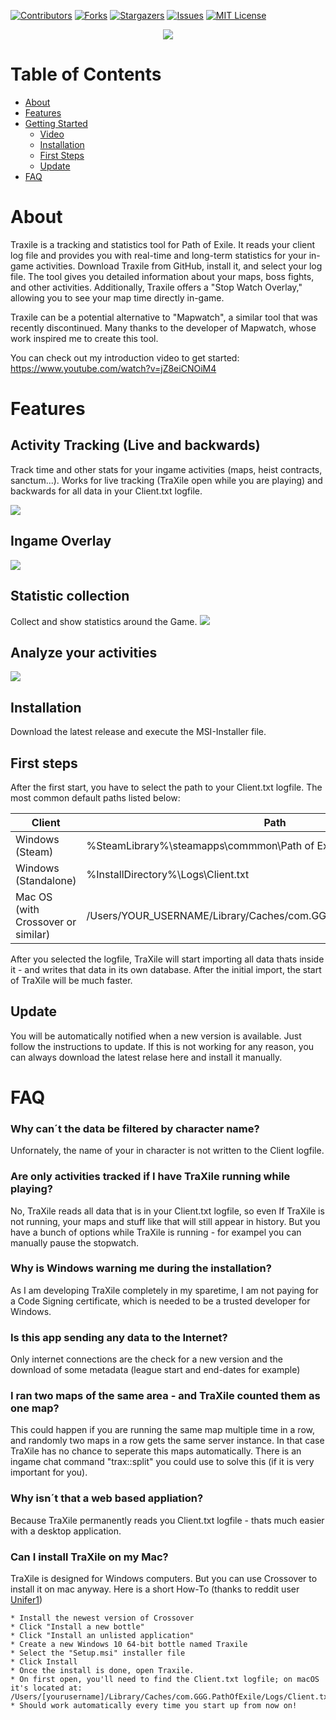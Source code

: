 <!-- Improved compatibility of back to top link: See: https://github.com/othneildrew/Best-README-Template/pull/73 -->
<a name="readme-top"></a>

[![Contributors][contributors-shield]][contributors-url]
[![Forks][forks-shield]][forks-url]
[![Stargazers][stars-shield]][stars-url]
[![Issues][issues-shield]][issues-url]
[![MIT License][license-shield]][license-url]

<div align="center">
  <a href="https://github.com/dermow/TraXile">
    <img src="https://github.com/dermow/TraXile/blob/master/TraXile/Resources/trax.jpg?raw=true" />
  </a>
</div>

# Table of Contents
<!--ts-->
   * [About](#About)
   * [Features](#Features)
   * [Getting Started](#Getting-Started)
        * [Video](#Video)
        * [Installation](#Installation)
        * [First Steps](#First-Steps)
        * [Update](#Update)
   * [FAQ](#FAQ)
<!--te-->

# About
Traxile is a tracking and statistics tool for Path of Exile. It reads your client log file and provides you with real-time and long-term statistics for your in-game activities. Download Traxile from GitHub, install it, and select your log file. The tool gives you detailed information about your maps, boss fights, and other activities. Additionally, Traxile offers a "Stop Watch Overlay," allowing you to see your map time directly in-game.

Traxile can be a potential alternative to "Mapwatch", a similar tool that was recently discontinued. Many thanks to the developer of Mapwatch, whose work inspired me to create this tool.

You can check out my introduction video to get started:
https://www.youtube.com/watch?v=jZ8eiCNOiM4

# Features
## Activity Tracking (Live and backwards)
Track time and other stats for your ingame activities (maps, heist contracts, sanctum...). Works for live tracking (TraXile open while you are playing)
and backwards for all data in your Client.txt logfile.

<img src="https://github.com/dermow/TraXile/blob/master/Docu/Images/Traxile_Screenshot_TimeTracking.png?raw=true" />

## Ingame Overlay
<img src="https://github.com/dermow/TraXile/blob/master/Docu/Images/Traxile_Screenshot_Overlay.png?raw=true" />

## Statistic collection
Collect and show statistics around the Game.
<img src="https://github.com/dermow/TraXile/blob/master/Docu/Images/Traxile_Screenshot_Stats.png?raw=true" />

## Analyze your activities
<img src="https://github.com/dermow/TraXile/blob/master/Docu/Images/Traxile_Screenshot_Summary.png?raw=true" />

## Installation
Download the latest release and execute the MSI-Installer file.

## First steps
After the first start, you have to select the path to your Client.txt logfile. The most common default paths listed below:

| Client  | Path | Example |
|---|---|---|
| Windows (Steam)  | %SteamLibrary%\steamapps\commmon\Path of Exile\Logs\Client.txt  | C:\Steam\steamapps\common\Path of Exile\logs\Client.txt |
| Windows (Standalone)  | %InstallDirectory%\Logs\Client.txt  | C:\Program Files (x86)\Grinding Gear Games\Path of Exile\logs\Client.txt |
| Mac OS (with Crossover or similar)  | /Users/YOUR_USERNAME/Library/Caches/com.GGG.PathOfExile/Logs/Client.txt  | /Users/mow/Library/Caches/com.GGG.PathOfExile/Logs/Client.txt |

After you selected the logfile, TraXile will start importing all data thats inside it - and writes that data in its own database. After the initial import, the start of TraXile will
be much faster.

## Update
You will be automatically notified when a new version is available. Just follow the instructions to update.
If this is not working for any reason, you can always download the latest relase here and install it manually.

# FAQ
### Why can´t the data be filtered by character name?
Unfornately, the name of your in character is not written to the Client logfile.

### Are only activities tracked if I have TraXile running while playing?
No, TraXile reads all data that is in your Client.txt logfile, so even If TraXile is not running, your maps and stuff like that will still appear in history. But you have a bunch of
options while TraXile is running - for exampel you can manually pause the stopwatch.

### Why is Windows warning me during the installation?
As I am developing TraXile completely in my sparetime, I am not paying for a Code Signing certificate, which is needed to be a trusted developer for Windows.

### Is this app sending any data to the Internet?
Only internet connections are the check for a new version and the download of some metadata (league start and end-dates for example)

### I ran two maps of the same area - and TraXile counted them as one map?
This could happen if you are running the same map multiple time in a row, and randomly two maps in a row gets the same server instance. In that case TraXile has no chance to 
seperate this maps automatically. There is an ingame chat command "trax::split" you could use to solve this (if it is very important for you).

### Why isn´t that a web based appliation?
Because TraXile permanently reads you Client.txt logfile - thats much easier with a desktop application.

### Can I install TraXile on my Mac?
TraXile is designed for Windows computers. But you can use Crossover to install it on mac anyway. Here is a short How-To (thanks to reddit user [Unifer1](https://www.reddit.com/user/Unifer1/))

    * Install the newest version of Crossover
    * Click "Install a new bottle"
    * Click "Install an unlisted application"
    * Create a new Windows 10 64-bit bottle named Traxile
    * Select the "Setup.msi" installer file
    * Click Install
    * Once the install is done, open Traxile.
    * On first open, you'll need to find the Client.txt logfile; on macOS it's located at: /Users/[yourusername]/Library/Caches/com.GGG.PathOfExile/Logs/Client.txt
    * Should work automatically every time you start up from now on!

<!-- MARKDOWN LINKS & IMAGES -->
<!-- https://www.markdownguide.org/basic-syntax/#reference-style-links -->
[contributors-shield]: https://img.shields.io/github/contributors/dermow/TraXIle.svg?style=for-the-badge
[contributors-url]: https://github.com/dermow/TraXile/graphs/contributors
[forks-shield]: https://img.shields.io/github/forks/dermow/TraXile.svg?style=for-the-badge
[forks-url]: https://github.com/dermow/TraXile/network/members
[stars-shield]: https://img.shields.io/github/stars/dermow/TraXile.svg?style=for-the-badge
[stars-url]: https://github.com/dermow/TraXile/stargazers
[issues-shield]: https://img.shields.io/github/issues/dermow/TraXile.svg?style=for-the-badge
[issues-url]: https://github.com/dermow/TraXile/issues
[license-shield]: https://img.shields.io/github/license/dermow/TraXile.svg?style=for-the-badge
[license-url]: https://github.com/dermow/TraXile/blob/master/LICENSE.txt
[linkedin-shield]: https://img.shields.io/badge/-LinkedIn-black.svg?style=for-the-badge&logo=linkedin&colorB=555
[linkedin-url]: https://linkedin.com/in/linkedin_username
[product-screenshot]: images/screenshot.png
